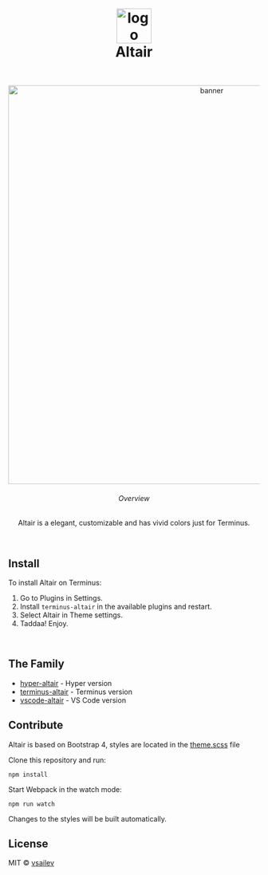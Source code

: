 <h1 align="center">
	<img src="https://cdn.rawgit.com/vsailev/terminus-altair/master/assets/logo.svg" width="70" alt="logo"><br>
	Altair
	<br>
</h1>
<br>
<p align="center">
	<img src="https://raw.githubusercontent.com/vsailev/terminus-altair/master/assets/screenshot.png" width="800" alt="banner"><br>
	<h6 align="center">Overview</h6>
	<p align="center">Altair is a elegant, customizable and has vivid colors just for Terminus.</p>
</p>
<br>

## Install
To install Altair on Terminus:

1. Go to Plugins in Settings. 
2. Install `terminus-altair` in the available plugins and restart.
3. Select Altair in Theme settings.
4. Taddaa! Enjoy.

<br>

## The Family

- [hyper-altair](https://github.com/vsailev/hyper-altair) - Hyper version
- [terminus-altair](https://github.com/vsailev/terminus-altair) - Terminus version
- [vscode-altair](https://github.com/vsailev/vscode-altair) - VS Code version

## Contribute

Altair is based on Bootstrap 4, styles are located in the [theme.scss](https://github.com/vsailev/terminus-altair/blob/master/src/theme.scss) file

Clone this repository and run:

```
npm install
```

Start Webpack in the watch mode:

```
npm run watch
```

Changes to the styles will be built automatically.

## License

MIT © [vsailev](https://github.com/vsailev)
